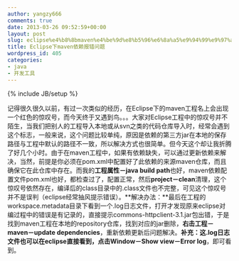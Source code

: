 ```yaml
---
author: yangzy666
comments: true
date: 2013-03-26 09:52:59+00:00
layout: post
slug: eclipse%e4%b8%8bmaven%e4%be%9d%e8%b5%96%e6%8a%a5%e9%94%99%e9%97%ae%e9%a2%98
title: Eclipse下maven依赖报错问题
wordpress_id: 405
categories:
- java
- 开发工具
---
```

{% include JB/setup %}

记得很久很久以前，有过一次类似的经历，在Eclipse下的maven工程名上会出现一个红色的惊叹号，而今天终于又遇到鸟。。。大家对Eclipse工程中的惊叹号并不陌生，当我们把别人的工程导入本地或从svn之类的代码仓库导入时，经常会遇到这个标志，一般来说，这个问题比较单纯，原因是依赖的第三方jar在本地的保存路径与工程中默认的路径不一致，所以解决方式也很简单。但今天这个却让我折腾了好几个小时。由于在maven工程中，如果有依赖缺失，可以通过更新依赖来解决，当然，前提是你必须在pom.xml中配置好了此依赖的来源maven仓库，而且确保它在此仓库中存在。而我的**工程属性－java build path**也好，maven依赖配置文件pom.xml也好，都检查过了，配置正常，然后**project－clean**清理，这个惊叹号依然存在，编译后的class目录中的.class文件也不完整，可见这个惊叹号并不是误判（eclipse经常抽风提示错误）。**解决办法：**最后在工程的workspace\.metadata目录下看到一个.log日志文件，打开才发现原来eclipse对编过程中的错误是有记录的，直接提示commons-httpclient-3.1.jar包出错，于是找到maven工程在本地的repository仓库，找到对应的jar删除，**右击工程－maven－update dependencies**，重新依赖更新后问题解决。**补充：**这.log日志文件也可以在eclipse直接看到，点击**Window－Show view－Error log**，即可看到。
